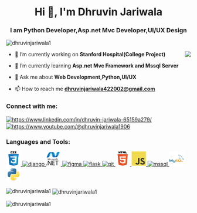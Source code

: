 <h1 align="center">Hi 👋, I'm Dhruvin Jariwala</h1>
<h3 align="center">I am Python Developer,Asp.net Mvc Developer,UI/UX Design</h3>

<p align="left"> <img src="https://komarev.com/ghpvc/?username=dhruvinjariwala1&label=Profile%20views&color=0e75b6&style=flat" alt="dhruvinjariwala1" /> </p>

<img align="right" height="150" src="https://www.bypeople.com/wp-content/uploads/2019/03/people-at-work.gif"  />


- 🔭 I’m currently working on **Stanford Hospital(College Project)**

- 🌱 I’m currently learning **Asp.net Mvc Framework and Mssql Server**

- 💬 Ask me about **Web Development,Python,UI/UX**

- 📫 How to reach me **dhruvinjariwala422002@gmail.com**

<h3 align="left">Connect with me:</h3>
<p align="left">
<a href="https://linkedin.com/in/https://www.linkedin.com/in/dhruvin-jariwala-65159a279/" target="blank"><img align="center" src="https://raw.githubusercontent.com/rahuldkjain/github-profile-readme-generator/master/src/images/icons/Social/linked-in-alt.svg" alt="https://www.linkedin.com/in/dhruvin-jariwala-65159a279/" height="30" width="40" /></a>
<a href="https://www.youtube.com/c/https://www.youtube.com/@dhruvinjariwala1906" target="blank"><img align="center" src="https://raw.githubusercontent.com/rahuldkjain/github-profile-readme-generator/master/src/images/icons/Social/youtube.svg" alt="https://www.youtube.com/@dhruvinjariwala1906" height="30" width="40" /></a>
</p>

<h3 align="left">Languages and Tools:</h3>
<p align="left"> <a href="https://www.w3schools.com/css/" target="_blank" rel="noreferrer"> <img src="https://raw.githubusercontent.com/devicons/devicon/master/icons/css3/css3-original-wordmark.svg" alt="css3" width="40" height="40"/> </a> <a href="https://www.djangoproject.com/" target="_blank" rel="noreferrer"> <img src="https://cdn.worldvectorlogo.com/logos/django.svg" alt="django" width="40" height="40"/> </a> <a href="https://dotnet.microsoft.com/" target="_blank" rel="noreferrer"> <img src="https://raw.githubusercontent.com/devicons/devicon/master/icons/dot-net/dot-net-original-wordmark.svg" alt="dotnet" width="40" height="40"/> </a> <a href="https://www.figma.com/" target="_blank" rel="noreferrer"> <img src="https://www.vectorlogo.zone/logos/figma/figma-icon.svg" alt="figma" width="40" height="40"/> </a> <a href="https://flask.palletsprojects.com/" target="_blank" rel="noreferrer"> <img src="https://www.vectorlogo.zone/logos/pocoo_flask/pocoo_flask-icon.svg" alt="flask" width="40" height="40"/> </a> <a href="https://git-scm.com/" target="_blank" rel="noreferrer"> <img src="https://www.vectorlogo.zone/logos/git-scm/git-scm-icon.svg" alt="git" width="40" height="40"/> </a> <a href="https://www.w3.org/html/" target="_blank" rel="noreferrer"> <img src="https://raw.githubusercontent.com/devicons/devicon/master/icons/html5/html5-original-wordmark.svg" alt="html5" width="40" height="40"/> </a> <a href="https://developer.mozilla.org/en-US/docs/Web/JavaScript" target="_blank" rel="noreferrer"> <img src="https://raw.githubusercontent.com/devicons/devicon/master/icons/javascript/javascript-original.svg" alt="javascript" width="40" height="40"/> </a> <a href="https://www.microsoft.com/en-us/sql-server" target="_blank" rel="noreferrer"> <img src="https://www.svgrepo.com/show/303229/microsoft-sql-server-logo.svg" alt="mssql" width="40" height="40"/> </a> <a href="https://www.mysql.com/" target="_blank" rel="noreferrer"> <img src="https://raw.githubusercontent.com/devicons/devicon/master/icons/mysql/mysql-original-wordmark.svg" alt="mysql" width="40" height="40"/> </a> <a href="https://www.python.org" target="_blank" rel="noreferrer"> <img src="https://raw.githubusercontent.com/devicons/devicon/master/icons/python/python-original.svg" alt="python" width="40" height="40"/> </a> </p>

<p><img align="left" src="https://github-readme-stats.vercel.app/api/top-langs?username=dhruvinjariwala1&show_icons=true&locale=en&layout=compact" alt="dhruvinjariwala1" /></p>

<p>&nbsp;<img align="center" src="https://github-readme-stats.vercel.app/api?username=dhruvinjariwala1&show_icons=true&locale=en" alt="dhruvinjariwala1" /></p>

<p><img align="center" src="https://github-readme-streak-stats.herokuapp.com/?user=dhruvinjariwala1&" alt="dhruvinjariwala1" /></p>
